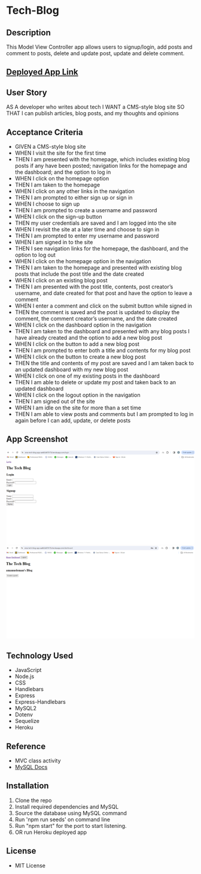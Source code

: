 # Tech-Blog

## Description

This Model View Controller app allows users to signup/login, add posts and comment to posts, delete and update post, update and delete comment.

## [Deployed App Link](https://ema-tech-blog-app-aa4b5d47017b.herokuapp.com/)

## User Story

AS A developer who writes about tech
I WANT a CMS-style blog site
SO THAT I can publish articles, blog posts, and my thoughts and opinions

## Acceptance Criteria

* GIVEN a CMS-style blog site
* WHEN I visit the site for the first time
* THEN I am presented with the homepage, which includes existing blog posts if any have been posted; navigation links for the homepage and the dashboard; and the option to log in
* WHEN I click on the homepage option
* THEN I am taken to the homepage
* WHEN I click on any other links in the navigation
* THEN I am prompted to either sign up or sign in
* WHEN I choose to sign up
* THEN I am prompted to create a username and password
* WHEN I click on the sign-up button
* THEN my user credentials are saved and I am logged into the site
* WHEN I revisit the site at a later time and choose to sign in
* THEN I am prompted to enter my username and password
* WHEN I am signed in to the site
* THEN I see navigation links for the homepage, the dashboard, and the option to log out
* WHEN I click on the homepage option in the navigation
* THEN I am taken to the homepage and presented with existing blog posts that include the post title and the date created
* WHEN I click on an existing blog post
* THEN I am presented with the post title, contents, post creator’s username, and date created for that post and have the option to leave a comment
* WHEN I enter a comment and click on the submit button while signed in
* THEN the comment is saved and the post is updated to display the comment, the comment creator’s username, and the date created
* WHEN I click on the dashboard option in the navigation
* THEN I am taken to the dashboard and presented with any blog posts I have already created and the option to add a new blog post
* WHEN I click on the button to add a new blog post
* THEN I am prompted to enter both a title and contents for my blog post
* WHEN I click on the button to create a new blog post
* THEN the title and contents of my post are saved and I am taken back to an updated dashboard with my new blog post
* WHEN I click on one of my existing posts in the dashboard
* THEN I am able to delete or update my post and taken back to an updated dashboard
* WHEN I click on the logout option in the navigation
* THEN I am signed out of the site
* WHEN I am idle on the site for more than a set time
* THEN I am able to view posts and comments but I am prompted to log in again before I can add, update, or delete posts

## App Screenshot

![log in page](./public/images/longin.png)
![logged User](./public/images/logged%20user.png)

## Technology Used

* JavaScript
* Node.js
* CSS
* Handlebars
* Express
* Express-Handlebars
* MySQL2
* Dotenv
* Sequelize
* Heroku

## Reference

* MVC class activity 
* [MySQL Docs](https://dev.mysql.com/doc/)

## Installation

1. Clone the repo
2. Install required dependencies and MySQL
3. Source the database using MySQL command
4. Run 'npm run seeds' on command line
5. Run "npm start" for the port to start listening.
6. OR run Heroku deployed app

## License

* MIT License